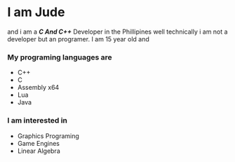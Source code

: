 # I am **Jude** <br>
and i am a ***C And C++*** Developer in the Phillipines well technically i am not a developer but an programer. I am 15 year old and
### My programing languages are
* C++
* C
* Assembly x64
* Lua
* Java
### I am interested in
* Graphics Programing
* Game Engines
* Linear Algebra

